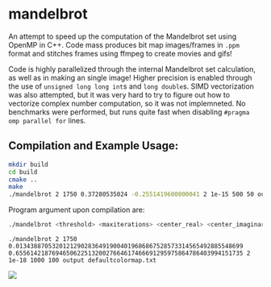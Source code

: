 # mandelbrot

An attempt to speed up the computation of the Mandelbrot set using OpenMP in C++. Code mass produces bit map images/frames in `.ppm` format and stitches frames using ffmpeg to create movies and gifs!

Code is highly parallelized through the internal Mandelbrot set calculation, as well as in making an single image! Higher precision is enabled through the use of `unsigned long long int`s and `long double`s. SIMD vectorization was also attempted, but it was very hard to try to figure out how to vectorize complex number computation, so it was not implemneted. No benchmarks were performed, but runs quite fast when disabling `#pragma omp parallel for` lines. 

## Compilation and Example Usage:

```sh
mkdir build
cd build
cmake ..
make
./mandelbrot 2 1750 0.37280535024 -0.2551419600000041 2 1e-15 500 50 output/partB defaultcolormap.txt
```

Program argument upon compilation are:
```sh
./mandelbrot <threshold> <maxiterations> <center_real> <center_imaginary> <initialscale> <finalscale> <framecount> <resolution> <output_folder> <colorfile>
```

```
./mandelbrot 2 1750 0.013438870532012129028364919004019686867528573314565492885548699 0.655614218769465062251320027664617466691295975864786403994151735 2 1e-18 1000 100 output defaultcolormap.txt
```
![](output/output.gif)